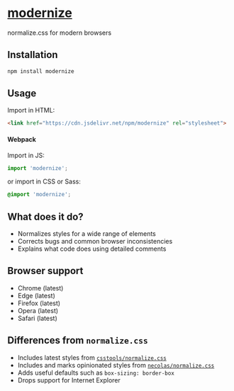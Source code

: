 # [modernize](https://github.com/marella/modernize/blob/main/modernize.css)

normalize.css for modern browsers

## Installation

```sh
npm install modernize
```

## Usage

Import in HTML:

```html
<link href="https://cdn.jsdelivr.net/npm/modernize" rel="stylesheet">
```

#### Webpack

Import in JS:

```js
import 'modernize';
```

or import in CSS or Sass:

```css
@import 'modernize';
```

## What does it do?

- Normalizes styles for a wide range of elements
- Corrects bugs and common browser inconsistencies
- Explains what code does using detailed comments

## Browser support

- Chrome (latest)
- Edge (latest)
- Firefox (latest)
- Opera (latest)
- Safari (latest)

## Differences from `normalize.css`

- Includes latest styles from [`csstools/normalize.css`](https://github.com/csstools/normalize.css/blob/11.0.1/normalize.css)
- Includes and marks opinionated styles from [`necolas/normalize.css`](https://github.com/necolas/normalize.css/blob/8.0.1/normalize.css)
- Adds useful defaults such as `box-sizing: border-box`
- Drops support for Internet Explorer
